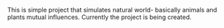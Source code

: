 This is simple project that simulates natural world- basically animals and plants mutual influences. Currently the project is being created.
